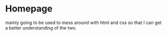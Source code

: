Homepage
========

mainly going to be used to mess around with html and css so that I can get a better understanding of the two.
